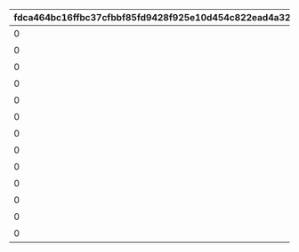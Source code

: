 |fdca464bc16ffbc37cfbbf85fd9428f925e10d454c822ead4a32e8f4784285de|f862f1460bbbb6f5c266434ab5a579c989fa07834cde8e412aa4193822ec59d2|8658c9cbb40277201562e74ae5e70e17a32011e0d995ed02d1ea345ec5b5f5f2|646b1ca92e4012729add47ab6545e8c2ff8c7de542ca559eb06669a642f551ce|441988687dbaa6662a37a020c6cf6878e5e05c47c0cc8ec415fdabf91c8b7351|36d0da85e7c0752d7b8143876203a6d5477b8a818c39033f15cb2bc94260086d|de3c03e3580751d4bb9365970ca4014dceebdbf6238adb67413b965ec4c101b3|e8672556feb4ca33dd0dc25f605c44c0ef1ff1c4815f9ed5c9e628c7b548478b|927e7645e7c7dc5e00eaf3df78d447fda5c8cb915d1e3f357cf97a41dd529199|42daea98965a5a74c20519f4e92b016d3506bd498a532874b2187868b892486c|821dd27fe49d8e9f94edd2ee6dc2dcfd2db03398f1f3bda113594268dd5fc911|c0d830c562dc690ea4e629a0aa28d83fabbd7f51d31345a0761c3ae17aa4fc33|7980d741846387ff5c29180182ffc50620ac17a06467862382651d0cd03f633b|269009fb25e5573c0e7666fe99cd21f7db92fb81e1f7de73e35e16c8773c10f7|dd129e46f298af1c5b43b0a6bba1e6b91cc69fdde6bf70b26a85e0ac3b2e54c9|c7fc416ea6ad572c546ea11be4c35d3a90155c99dcb49b6aaa6af2adcacbbcb5|db5a91426b6e18cbfbc40045a96d19b802ed5674a18e124d507235e58323d820|8ec5b26cfdb211bc9939e169dd95aec1d2fd8af4e704874926cc3a2787baab33|
| --- | --- | --- | --- | --- | --- | --- | --- | --- | --- | --- | --- | --- | --- | --- | --- | --- | --- |
|0|100000|0|1|累計スコアを10000pt 獲得しよう|0|0|12|0|0|94002|0|0|0|10000|0|0|0|
|0|50|0|2|累計スコアを20000pt 獲得しよう|0|0|8|0|0|91002|0|0|0|20000|0|0|0|
|0|100000|0|3|累計スコアを30000pt 獲得しよう|0|0|12|0|0|94002|0|0|0|30000|0|0|0|
|0|50|0|4|累計スコアを50000pt 獲得しよう|0|0|8|0|0|91002|0|0|0|50000|0|0|0|
|0|100000|0|5|累計スコアを80000pt 獲得しよう|0|0|12|0|0|94002|0|0|0|80000|0|0|0|
|0|100000|0|6|累計スコアを100000pt 獲得しよう|0|0|12|0|0|94002|0|0|0|100000|0|0|0|
|0|100|0|7|累計スコアを120000pt 獲得しよう|0|0|8|0|0|91002|0|0|0|120000|0|0|0|
|0|200000|0|8|累計スコアを150000pt 獲得しよう|0|0|12|0|0|94002|0|0|0|150000|0|0|0|
|0|200000|0|9|累計スコアを200000pt 獲得しよう|0|0|12|0|0|94002|0|0|0|200000|0|0|0|
|0|100|0|10|累計スコアを250000pt 獲得しよう|0|0|8|0|0|91002|0|0|0|250000|0|0|0|
|0|200000|0|11|累計スコアを300000pt 獲得しよう|0|0|12|0|0|94002|0|0|0|300000|0|0|0|
|0|200000|0|12|累計スコアを350000pt 獲得しよう|0|0|12|0|0|94002|0|0|0|350000|0|0|0|
|0|100|0|13|累計スコアを400000pt 獲得しよう|0|0|8|0|0|91002|0|0|0|400000|0|0|0|